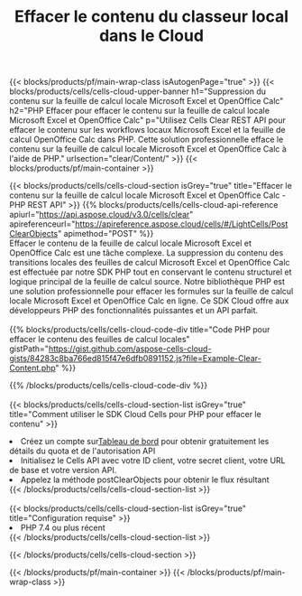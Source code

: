 ﻿---
title:  Effacer le contenu du classeur local dans le Cloud
description: API et SDK cloud pour effacer le contenu sur Microsoft Excel et OpenOffice Calc. Effacer le contenu sur les feuilles de calcul locales par le Cloud Cells API. Le SDK prend en charge les types de langages de développement. Ils incluent Android, C#, Go, Java, NodeJS, Perl, PHP, Python, Ruby et Swift.
---
{{< blocks/products/pf/main-wrap-class isAutogenPage="true" >}}
{{< blocks/products/cells/cells-cloud-upper-banner h1="Suppression du contenu sur la feuille de calcul locale Microsoft Excel et OpenOffice Calc" h2="PHP Effacer pour effacer le contenu sur la feuille de calcul locale Microsoft Excel et OpenOffice Calc" p="Utilisez Cells Clear REST API pour effacer le contenu sur les workflows locaux Microsoft Excel et la feuille de calcul OpenOffice Calc dans PHP. Cette solution professionnelle efface le contenu sur la feuille de calcul locale Microsoft Excel et OpenOffice Calc à l\'aide de PHP." urlsection="clear/Content/" >}}
{{< blocks/products/pf/main-container >}}

{{< blocks/products/cells/cells-cloud-section isGrey="true" title="Effacer le contenu sur la feuille de calcul locale Microsoft Excel et OpenOffice Calc - PHP REST API" >}}
{{% blocks/products/cells/cells-cloud-api-reference apiurl="https://api.aspose.cloud/v3.0/cells/clear" apireferenceurl="https://apireference.aspose.cloud/cells/#/LightCells/PostClearObjects" apimethod="POST" %}}
<br/>
Effacer le contenu de la feuille de calcul locale Microsoft Excel et OpenOffice Calc est une tâche complexe. La suppression du contenu des transitions locales des feuilles de calcul Microsoft Excel et OpenOffice Calc est effectuée par notre SDK PHP tout en conservant le contenu structurel et logique principal de la feuille de calcul source. Notre bibliothèque PHP est une solution professionnelle pour effacer les formules sur la feuille de calcul locale Microsoft Excel et OpenOffice Calc en ligne. Ce SDK Cloud offre aux développeurs PHP des fonctionnalités puissantes et un API parfait.
<br/>
<br/>
{{% blocks/products/cells/cells-cloud-code-div title="Code PHP pour effacer le contenu des feuilles de calcul locales" gistPath="https://gist.github.com/aspose-cells-cloud-gists/84283c8ba766ed815f47e6dfb0891152.js?file=Example-Clear-Content.php" %}}
  
{{% /blocks/products/cells/cells-cloud-code-div %}}
<br/>
<br/>
{{< blocks/products/cells/cells-cloud-section-list isGrey="true" title="Comment utiliser le SDK Cloud Cells pour PHP pour effacer le contenu" >}}
<li> Créez un compte sur<a href="https://dashboard.aspose.cloud/">Tableau de bord</a> pour obtenir gratuitement les détails du quota et de l'autorisation API</li>
<li>Initialisez le Cells API avec votre ID client, votre secret client, votre URL de base et votre version API.</li>
<li>Appelez la méthode postClearObjects pour obtenir le flux résultant</li>
{{< /blocks/products/cells/cells-cloud-section-list >}}
<br/>
<br/>
{{< blocks/products/cells/cells-cloud-section-list isGrey="true" title="Configuration requise" >}}
<li>PHP 7.4 ou plus récent</li>
{{< /blocks/products/cells/cells-cloud-section-list >}}

{{< /blocks/products/cells/cells-cloud-section >}}

{{< /blocks/products/pf/main-container >}}
{{< /blocks/products/pf/main-wrap-class >}}

